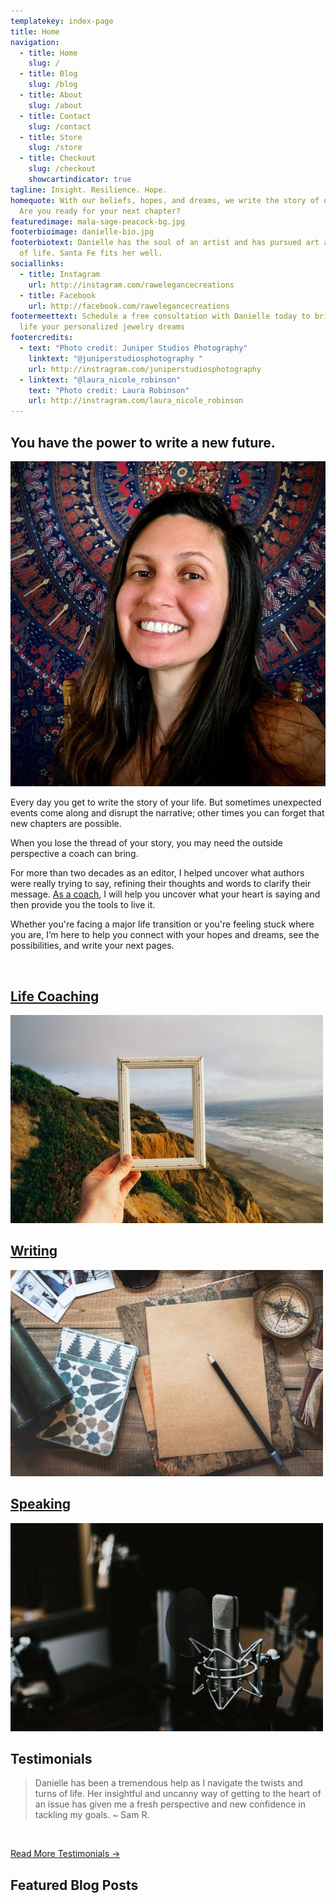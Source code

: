 ```yaml
---
templatekey: index-page
title: Home
navigation:
  - title: Home
    slug: /
  - title: Blog
    slug: /blog
  - title: About
    slug: /about
  - title: Contact
    slug: /contact
  - title: Store
    slug: /store
  - title: Checkout
    slug: /checkout
    showcartindicator: true
tagline: Insight. Resilience. Hope.
homequote: With our beliefs, hopes, and dreams, we write the story of our lives.
  Are you ready for your next chapter?
featuredimage: mala-sage-peacock-bg.jpg
footerbioimage: danielle-bio.jpg
footerbiotext: Danielle has the soul of an artist and has pursued art as a way
  of life. Santa Fe fits her well.
sociallinks:
  - title: Instagram
    url: http://instagram.com/rawelegancecreations
  - title: Facebook
    url: http://facebook.com/rawelegancecreations
footermeettext: Schedule a free consultation with Danielle today to bring to
  life your personalized jewelry dreams
footercredits:
  - text: "Photo credit: Juniper Studios Photography"
    linktext: "@juniperstudiosphotography "
    url: http://instragram.com/juniperstudiosphotography
  - linktext: "@laura_nicole_robinson"
    text: "Photo credit: Laura Robinson"
    url: http://instragram.com/laura_nicole_robinson
---
```

## You have the power to write a new future.

![](danielle-bio.jpg)

Every day you get to write the story of your life. But sometimes unexpected events come along and disrupt the narrative; other times you can forget that new chapters are possible.

When you lose the thread of your story, you may need the outside perspective a coach can bring.

For more than two decades as an editor, I helped uncover what authors were really trying to say, refining their thoughts and words to clarify their message. [As a coach](/coaching), I will help you uncover what your heart is saying and then provide you the tools to live it.

Whether you're facing a major life transition or you're feeling stuck where you are, I’m here to help you connect with your hopes and dreams, see the possibilities, and write your next pages.

<br style="clear: both"/>

<vertical-tiles-grid>
<a href="/coaching">
<h2>Life Coaching</h2>
<div class="img-wrapper"><img src="./pine-watt-3_Xwxya43hE-unsplash.jpg" /></div>
</a>
<a href="/blog">
<h2>Writing</h2>
<div class="img-wrapper"><img src="./rana-sawalha-W_-6PWGbYaU-unsplash.jpg" /></div>
</a>
<a href="/speaking">
<h2>Speaking</h2>
<div class="img-wrapper"><img src="./jonathan-velasquez-c1ZN57GfDB0-unsplash.jpg" /></div>
</a>
</vertical-tiles-grid>

## Testimonials

> Danielle has been a tremendous help as I navigate the twists and turns of life. Her insightful and uncanny way of getting to the heart of an issue has given me a fresh perspective and new confidence in tackling my goals. ~ Sam R.

<br />

[Read More Testimonials &rarr;](/testimonials)

## Featured Blog Posts

<post-grid featured="true" count="3"></post-grid>